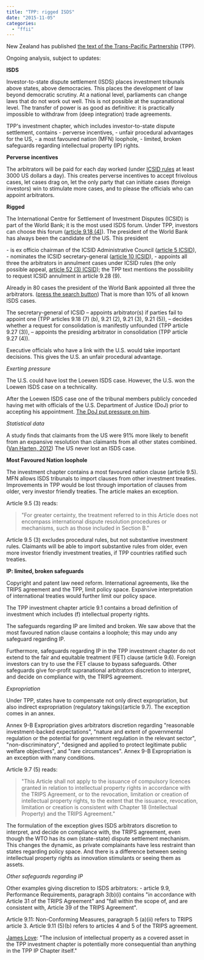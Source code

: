 ```yaml
---
title: "TPP: rigged ISDS"
date: "2015-11-05"
categories: 
  - "ffii"
---
```


New Zealand has published [the text of the Trans-Pacific Partnership](http://www.mfat.govt.nz/Treaties-and-International-Law/01-Treaties-for-which-NZ-is-Depositary/0-Trans-Pacific-Partnership.php) (TPP).

Ongoing analysis, subject to updates:

**ISDS**

Investor-to-state dispute settlement (ISDS) places investment tribunals above states, above democracies. This places the development of law beyond democratic scrutiny. At a national level, parliaments can change laws that do not work out well. This is not possible at the supranational level. The transfer of power is as good as definitive: it is practically impossible to withdraw from (deep integration) trade agreements.

TPP's investment chapter, which includes investor-to-state dispute settlement, contains - perverse incentives, - unfair procedural advantages for the US, - a most favoured nation (MFN) loophole, - limited, broken safeguards regarding intellectual property (IP) rights.

**Perverse incentives**

The arbitrators will be paid for each day worked (under [ICSID rules](https://icsid.worldbank.org/apps/ICSIDWEB/arbitrators/Pages/Claims-for-Fees-and-Expenses.aspx) at least 3000 US dollars a day). This creates perverse incentives to accept frivolous cases, let cases drag on, let the only party that can initiate cases (foreign investors) win to stimulate more cases, and to please the officials who can appoint arbitrators.

**Rigged**

The International Centre for Settlement of Investment Disputes (ICSID) is part of the World Bank; it is the most used ISDS forum. Under TPP, investors can choose this forum ([article 9.18 (4)](http://www.mfat.govt.nz/downloads/trade-agreement/transpacific/TPP-text/9.%20Investment%20Chapter.pdf)). The president of the World Bank has always been the candidate of the US. This president

\- is ex officio chairman of the ICSID Administrative Council ([article 5 ICSID](https://icsid.worldbank.org/ICSID/StaticFiles/basicdoc/partA-chap01.htm#s02)), - nominates the ICSID secretary-general ([article 10 ICSID](https://icsid.worldbank.org/ICSID/StaticFiles/basicdoc/partA-chap01.htm#s03)), - appoints all three the arbitrators in annulment cases under ICSID rules (the only possible appeal, [article 52 (3) ICSID](https://icsid.worldbank.org/ICSID/StaticFiles/basicdoc/partA-chap04.htm)); the TPP text mentions the possibility to request ICSID annulment in article 9.28 (9).

Already in 80 cases the president of the World Bank appointed all three the arbitrators. ([press the search button](https://icsid.worldbank.org/apps/ICSIDWEB/cases/Pages/AdvancedSearch.aspx?appby=102&typ=CD12)) That is more than 10% of all known ISDS cases.

The secretary-general of ICSID – appoints arbitrator(s) if parties fail to appoint one (TPP articles 9.18 (7) (b), 9.21 (2), 9.21 (3), 9.21 (5)), – decides whether a request for consolidation is manifestly unfounded (TPP article 9.27 (3)), – appoints the presiding arbitrator in consolidation (TPP article 9.27 (4)).

Executive officials who have a link with the U.S. would take important decisions. This gives the U.S. an unfair procedural advantage.

_Exerting pressure_

The U.S. could have lost the Loewen ISDS case. However, the U.S. won the Loewen ISDS case on a technicality.

After the Loewen ISDS case one of the tribunal members publicly conceded having met with officials of the U.S. Department of Justice (DoJ) prior to accepting his appointment. [The DoJ put pressure on him](http://papers.ssrn.com/sol3/papers.cfm?abstract_id=2410188).

_Statistical data_

A study finds that claimants from the US were 91% more likely to benefit from an expansive resolution than claimants from all other states combined. ([Van Harten, 2012](http://digitalcommons.osgoode.yorku.ca/ohlj/vol50/iss1/6)) The US never lost an ISDS case.

**Most Favoured Nation loophole**

The investment chapter contains a most favoured nation clause (article 9.5). MFN allows ISDS tribunals to import clauses from other investment treaties. Improvements in TPP would be lost through importation of clauses from older, very investor friendly treaties. The article makes an exception.

Article 9.5 (3) reads:

> "For greater certainty, the treatment referred to in this Article does not encompass international dispute resolution procedures or mechanisms, such as those included in Section B."

Article 9.5 (3) excludes procedural rules, but not substantive investment rules. Claimants will be able to import substantive rules from older, even more investor friendly investment treaties, if TPP countries ratified such treaties.

**IP: limited, broken safeguards**

Copyright and patent law need reform. International agreements, like the TRIPS agreement and the TPP, limit policy space. Expansive interpretation of international treaties would further limit our policy space.

The TPP investment chapter article 9.1 contains a broad definition of investment which includes (f) intellectual property rights.

The safeguards regarding IP are limited and broken. We saw above that the most favoured nation clause contains a loophole; this may undo any safeguard regarding IP.

Furthermore, safeguards regarding IP in the TPP investment chapter do not extend to the fair and equitable treatment (FET) clause (article 9.6). Foreign investors can try to use the FET clause to bypass safeguards. Other safeguards give for-profit supranational arbitrators discretion to interpret, and decide on compliance with, the TRIPS agreement.

_Expropriation_

Under TPP, states have to compensate not only direct expropriation, but also indirect expropriation (regulatory takings)(article 9.7). The exception comes in an annex.

Annex 9-B Expropriation gives arbitrators discretion regarding "reasonable investment-backed expectations", "nature and extent of governmental regulation or the potential for government regulation in the relevant sector", "non-discriminatory", "designed and applied to protect legitimate public welfare objectives", and "rare circumstances". Annex 9-B Expropriation is an exception with many conditions.

Article 9.7 (5) reads:

> "This Article shall not apply to the issuance of compulsory licences granted in relation to intellectual property rights in accordance with the TRIPS Agreement, or to the revocation, limitation or creation of intellectual property rights, to the extent that the issuance, revocation, limitation or creation is consistent with Chapter 18 (Intellectual Property) and the TRIPS Agreement."

The formulation of the exception gives ISDS arbitrators discretion to interpret, and decide on compliance with, the TRIPS agreement, even though the WTO has its own (state-state) dispute settlement mechanism. This changes the dynamic, as private complainants have less restraint than states regarding policy space. And there is a difference between seeing intellectual property rights as innovation stimulants or seeing them as assets.

_Other safeguards regarding IP_

Other examples giving discretion to ISDS arbitrators: - article 9.9, Performance Requirements, paragraph 3(b)(i) contains "in accordance with Article 31 of the TRIPS Agreement" and "fall within the scope of, and are consistent with, Article 39 of the TRIPS Agreement".

Article 9.11: Non-Conforming Measures, paragraph 5 (a)(ii) refers to TRIPS article 3. Article 9.11 (5)(b) refers to articles 4 and 5 of the TRIPS agreement.

[James Love](http://www.keionline.org/node/2358): "The inclusion of intellectual property as a covered asset in the TPP investment chapter is potentially more consequential than anything in the TPP IP Chapter itself."
